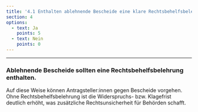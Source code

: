 ```yaml
---
title: '4.1 Enthalten ablehnende Bescheide eine klare Rechtsbehelfsbelehrung?'
section: 4
options:
  - text: Ja
    points: 5
  - text: Nein
    points: 0
---
```


---

### Ablehnende Bescheide sollten eine Rechtsbehelfsbelehrung enthalten.

Auf diese Weise können Antragsteller:innen gegen Bescheide vorgehen. Ohne Rechtsbehelfsbelehrung ist die Widerspruchs- bzw. Klagefrist deutlich erhöht, was zusätzliche Rechtsunsicherheit für Behörden schafft.
